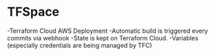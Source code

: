 # TFSpace

-Terraform Cloud AWS Deployment
-Automatic build is triggered every commits via webhook
-State is kept on Terraform Cloud.
-Variables (especially credentials are being managed by TFC)

